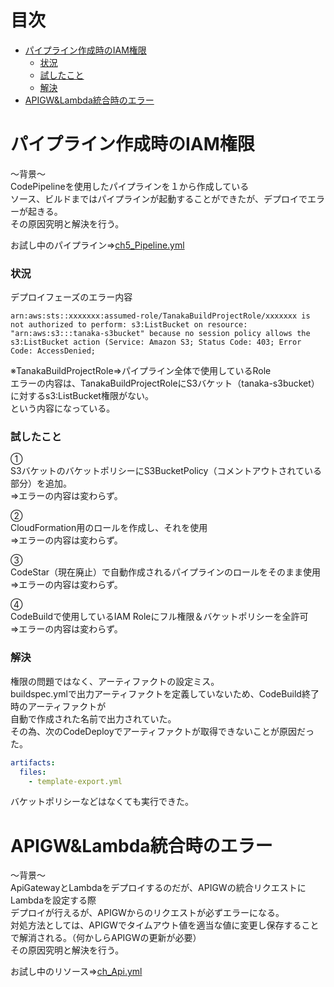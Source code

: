 # 目次
- [パイプライン作成時のIAM権限](#パイプライン作成時のiam権限)
  - [状況](#状況)
  - [試したこと](#試したこと)
  - [解決](#解決)
- [APIGW&Lambda統合時のエラー]()



# パイプライン作成時のIAM権限

～背景～  
CodePipelineを使用したパイプラインを１から作成している  
ソース、ビルドまではパイプラインが起動することができたが、デプロイでエラーが起きる。  
その原因究明と解決を行う。  

お試し中のパイプライン⇒[ch5_Pipeline.yml](ch5_Pipeline.yml)  


### 状況

デプロイフェーズのエラー内容  
```
arn:aws:sts::xxxxxxx:assumed-role/TanakaBuildProjectRole/xxxxxxx is not authorized to perform: s3:ListBucket on resource: "arn:aws:s3:::tanaka-s3bucket" because no session policy allows the s3:ListBucket action (Service: Amazon S3; Status Code: 403; Error Code: AccessDenied; 
```
※TanakaBuildProjectRole⇒パイプライン全体で使用しているRole  
エラーの内容は、TanakaBuildProjectRoleにS3バケット（tanaka-s3bucket）に対するs3:ListBucket権限がない。  
という内容になっている。


### 試したこと

①  
S3バケットのバケットポリシーにS3BucketPolicy（コメントアウトされている部分）を追加。  
⇒エラーの内容は変わらず。  

②  
CloudFormation用のロールを作成し、それを使用  
⇒エラーの内容は変わらず。  

③  
CodeStar（現在廃止）で自動作成されるパイプラインのロールをそのまま使用  
⇒エラーの内容は変わらず。  

④  
CodeBuildで使用しているIAM Roleにフル権限＆バケットポリシーを全許可  
⇒エラーの内容は変わらず。  

### 解決  

権限の問題ではなく、アーティファクトの設定ミス。  
buildspec.ymlで出力アーティファクトを定義していないため、CodeBuild終了時のアーティファクトが  
自動で作成された名前で出力されていた。  
その為、次のCodeDeployでアーティファクトが取得できないことが原因だった。 

```yml
artifacts:
  files:
    - template-export.yml
```
バケットポリシーなどはなくても実行できた。


# APIGW&Lambda統合時のエラー

～背景～  
ApiGatewayとLambdaをデプロイするのだが、APIGWの統合リクエストにLambdaを設定する際    
デプロイが行えるが、APIGWからのリクエストが必ずエラーになる。  
対処方法としては、APIGWでタイムアウト値を適当な値に変更し保存することで解消される。（何かしらAPIGWの更新が必要）    
その原因究明と解決を行う。  

お試し中のリソース⇒[ch_Api.yml](./ch_Api.yml)  

